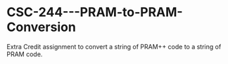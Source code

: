 # CSC-244---PRAM-to-PRAM-Conversion
Extra Credit assignment to convert a string of PRAM++ code to a string of PRAM code.
